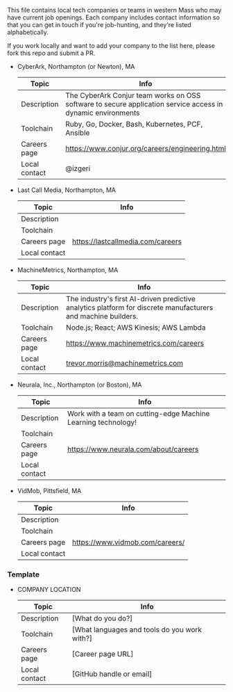 This file contains local tech companies or teams in western Mass who may have current job openings. Each company
includes contact information so that you can get in touch if you're job-hunting, and they're listed alphabetically.

If you work locally and want to add your company to the list here, please fork this repo and submit a PR.

- CyberArk, Northampton (or Newton), MA

  |Topic|Info|
  |-----|----|
  |Description|The CyberArk Conjur team works on OSS software to secure application service access in dynamic environments|
  |Toolchain|Ruby, Go, Docker, Bash, Kubernetes, PCF, Ansible|
  |Careers page|https://www.conjur.org/careers/engineering.html|
  |Local contact|@izgeri|

- Last Call Media, Northampton, MA

  |Topic|Info|
  |-----|----|
  |Description||
  |Toolchain||
  |Careers page|https://lastcallmedia.com/careers|
  |Local contact||
  
- MachineMetrics, Northampton, MA

  |Topic|Info|
  |-----|----|
  |Description|The industry's first AI-driven predictive analytics platform for discrete manufacturers and machine builders.|
  |Toolchain|Node.js; React; AWS Kinesis; AWS Lambda|
  |Careers page|https://www.machinemetrics.com/careers|
  |Local contact|<trevor.morris@machinemetrics.com>|

- Neurala, Inc., Northampton (or Boston), MA

  |Topic|Info|
  |-----|----|
  |Description|Work with a team on cutting-edge Machine Learning technology!|
  |Toolchain||
  |Careers page|https://www.neurala.com/about/careers|
  |Local contact||


- VidMob, Pittsfield, MA

  |Topic|Info|
  |-----|----|
  |Description||
  |Toolchain||
  |Careers page|https://www.vidmob.com/careers/|
  |Local contact||

### Template

- COMPANY LOCATION
  
  |Topic|Info|
  |-----|----|
  |Description|[What do you do?]|
  |Toolchain|[What languages and tools do you work with?]|
  |Careers page|[Career page URL]|
  |Local contact|[GitHub handle or email]|
